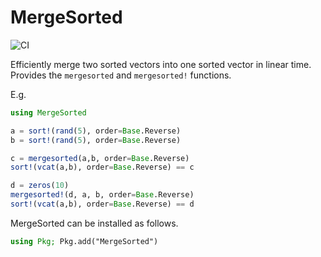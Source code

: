 # MergeSorted

![CI](https://github.com/takuti/Recommendation.jl/workflows/CI/badge.svg)

Efficiently merge two sorted vectors into one sorted vector in linear time. Provides the `mergesorted` and `mergesorted!` functions.

E.g.

```julia
using MergeSorted

a = sort!(rand(5), order=Base.Reverse)
b = sort!(rand(5), order=Base.Reverse)

c = mergesorted(a,b, order=Base.Reverse)
sort!(vcat(a,b), order=Base.Reverse) == c

d = zeros(10)
mergesorted!(d, a, b, order=Base.Reverse)
sort!(vcat(a,b), order=Base.Reverse) == d
```

MergeSorted can be installed as follows.

```julia
using Pkg; Pkg.add("MergeSorted")
```

